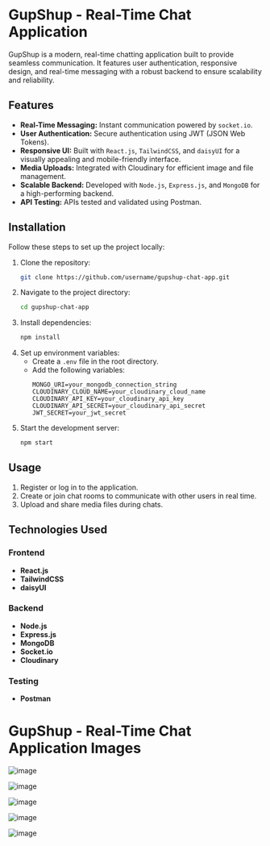 # GupShup - Real-Time Chat Application

GupShup is a modern, real-time chatting application built to provide seamless communication. It features user authentication, responsive design, and real-time messaging with a robust backend to ensure scalability and reliability.

## Features

- **Real-Time Messaging:** Instant communication powered by `socket.io`.
- **User Authentication:** Secure authentication using JWT (JSON Web Tokens).
- **Responsive UI:** Built with `React.js`, `TailwindCSS`, and `daisyUI` for a visually appealing and mobile-friendly interface.
- **Media Uploads:** Integrated with Cloudinary for efficient image and file management.
- **Scalable Backend:** Developed with `Node.js`, `Express.js`, and `MongoDB` for a high-performing backend.
- **API Testing:** APIs tested and validated using Postman.

## Installation

Follow these steps to set up the project locally:

1. Clone the repository:
   ```bash
   git clone https://github.com/username/gupshup-chat-app.git
   ```
2. Navigate to the project directory:
   ```bash
   cd gupshup-chat-app
   ```
3. Install dependencies:
   ```bash
   npm install
   ```
4. Set up environment variables:
   - Create a `.env` file in the root directory.
   - Add the following variables:
     ```env
     MONGO_URI=your_mongodb_connection_string
     CLOUDINARY_CLOUD_NAME=your_cloudinary_cloud_name
     CLOUDINARY_API_KEY=your_cloudinary_api_key
     CLOUDINARY_API_SECRET=your_cloudinary_api_secret
     JWT_SECRET=your_jwt_secret
     ```
5. Start the development server:
   ```bash
   npm start
   ```

## Usage

1. Register or log in to the application.
2. Create or join chat rooms to communicate with other users in real time.
3. Upload and share media files during chats.

## Technologies Used

### Frontend
- **React.js**
- **TailwindCSS**
- **daisyUI**

### Backend
- **Node.js**
- **Express.js**
- **MongoDB**
- **Socket.io**
- **Cloudinary**

### Testing
- **Postman**

# GupShup - Real-Time Chat Application Images

![image](https://github.com/user-attachments/assets/74cb33a3-b1a3-4d38-a512-6070ee72d28d)

![image](https://github.com/user-attachments/assets/c612b33c-729a-4fdc-9a55-7fbf1cd10f26)

![image](https://github.com/user-attachments/assets/a3dd4893-5557-4a1a-a09c-ddddc3606ab7)

![image](https://github.com/user-attachments/assets/c2dff771-7af3-49d6-b17b-4f81bca068ec)

![image](https://github.com/user-attachments/assets/fa0c36e9-026e-47ca-b31c-cdc5d6d29495)


